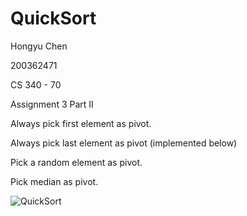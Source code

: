 # QuickSort

Hongyu Chen

200362471

CS 340 - 70

Assignment 3 Part II


Always pick first element as pivot.

Always pick last element as pivot (implemented below)

Pick a random element as pivot.

Pick median as pivot.

![QuickSort](https://user-images.githubusercontent.com/60499437/89696101-9a7ffe80-d8d3-11ea-9887-f50ce3d3e199.png)

